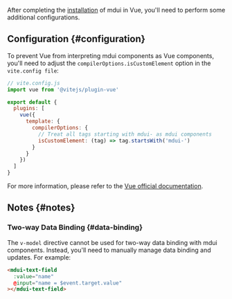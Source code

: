 After completing the [installation](/en/docs/2/getting-started/installation#npm) of mdui in Vue, you'll need to perform some additional configurations.

## Configuration {#configuration}

To prevent Vue from interpreting mdui components as Vue components, you'll need to adjust the `compilerOptions.isCustomElement` option in the `vite.config file`:

```js
// vite.config.js
import vue from '@vitejs/plugin-vue'

export default {
  plugins: [
    vue({
      template: {
        compilerOptions: {
          // Treat all tags starting with mdui- as mdui components
          isCustomElement: (tag) => tag.startsWith('mdui-')
        }
      }
    })
  ]
}
```

For more information, please refer to the [Vue official documentation](https://cn.vuejs.org/guide/extras/web-components.html#using-custom-elements-in-vue).

## Notes {#notes}

### Two-way Data Binding {#data-binding}

The `v-model` directive cannot be used for two-way data binding with mdui components. Instead, you'll need to manually manage data binding and updates. For example:

```html
<mdui-text-field
  :value="name"
  @input="name = $event.target.value"
></mdui-text-field>
```
